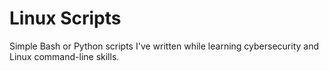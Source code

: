 # Linux Scripts

Simple Bash or Python scripts I've written while learning cybersecurity and Linux command-line skills.
